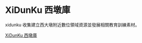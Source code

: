 # XiDunKu 西墩庫

xidunku 收集建立西大墩附近數位領域資源並發展相關教育訓練素材。

[XiDunKu 西墩庫](https://dltdojo.github.io/xidunku/)

